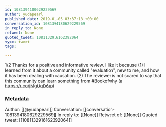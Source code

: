 ```yaml
---
id: 1081394180629229569
author: yudapearl
published_date: 2019-01-05 03:37:18 +00:00
conversation_id: 1081394180629229569
in_reply_to: None
retweet: None
quoted_tweet: 1081132916162392064
type: tweet
tags:

---
```


1/2
Thanks for a positive and informative review. I like it because (1) I learned from it about a community called "evaluation", new to me, and how it has been dealing with causation. (2) The reviewer is not scared to say that this community can learn something from #Bookofwhy (a https://t.co/jMgUqD6tpI

### Metadata

Author: [[@yudapearl]]
Conversation: [[conversation-1081394180629229569]]
In reply to: [[None]]
Retweet of: [[None]]
Quoted tweet: [[1081132916162392064]]
